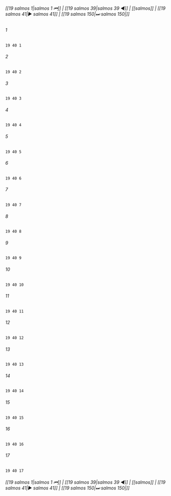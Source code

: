 
###### [[19 salmos 1|salmos 1 ⏮]] | [[19 salmos 39|salmos 39 ◀]] | [[salmos]] | [[19 salmos 41|▶ salmos 41]] | [[19 salmos 150|⏭ salmos 150|]]

###### 1
``` verse
19 40 1 
```
###### 2
``` verse
19 40 2 
```
###### 3
``` verse
19 40 3 
```
###### 4
``` verse
19 40 4 
```
###### 5
``` verse
19 40 5 
```
###### 6
``` verse
19 40 6 
```
###### 7
``` verse
19 40 7 
```
###### 8
``` verse
19 40 8 
```
###### 9
``` verse
19 40 9 
```
###### 10
``` verse
19 40 10 
```
###### 11
``` verse
19 40 11 
```
###### 12
``` verse
19 40 12 
```
###### 13
``` verse
19 40 13 
```
###### 14
``` verse
19 40 14 
```
###### 15
``` verse
19 40 15 
```
###### 16
``` verse
19 40 16 
```
###### 17
``` verse
19 40 17 
```

###### [[19 salmos 1|salmos 1 ⏮]] | [[19 salmos 39|salmos 39 ◀]] | [[salmos]] | [[19 salmos 41|▶ salmos 41]] | [[19 salmos 150|⏭ salmos 150|]]

